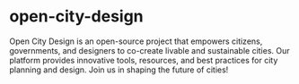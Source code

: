 # open-city-design
Open City Design is an open-source project that empowers citizens, governments, and designers to co-create livable and sustainable cities. Our platform provides innovative tools, resources, and best practices for city planning and design. Join us in shaping the future of cities!

